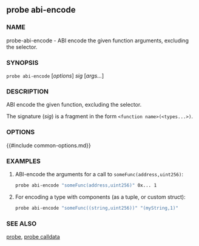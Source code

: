 ## probe abi-encode

### NAME

probe-abi-encode - ABI encode the given function arguments, excluding the selector.

### SYNOPSIS

``probe abi-encode`` [*options*] *sig* [*args...*]

### DESCRIPTION

ABI encode the given function, excluding the selector.

The signature (*sig*) is a fragment in the form `<function name>(<types...>)`.

### OPTIONS

{{#include common-options.md}}

### EXAMPLES

1. ABI-encode the arguments for a call to `someFunc(address,uint256)`:
    ```sh
    probe abi-encode "someFunc(address,uint256)" 0x... 1
    ```

2. For encoding a type with components (as a tuple, or custom struct):

    ```sh
    probe abi-encode "someFunc((string,uint256))" "(myString,1)"
    ```

### SEE ALSO

[probe](./probe.md), [probe calldata](./probe-calldata.md)
